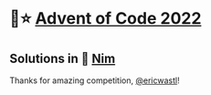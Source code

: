 # 🎄⭐️ [Advent of Code 2022](https://adventofcode.com/2022)

## Solutions in 👑 [Nim](https://nim-lang.org/)

Thanks for amazing competition, [@ericwastl](https://twitter.com/ericwastl)!
